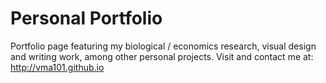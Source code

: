 # Personal Portfolio
Portfolio page featuring my biological / economics research, visual design and writing work, among other personal projects.
Visit and contact me at: http://vma101.github.io
